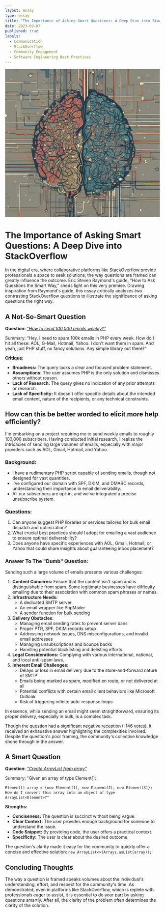```yaml
---
layout: essay
type: essay
title: "The Importance of Asking Smart Questions: A Deep Dive into StackOverflow"
date: 2023-09-07
published: true
labels:
  - Communication
  - StackOverflow
  - Community Engagement
  - Software Engineering Best Practices
---
```



![Question](../img/stackoverflow_dive/stackoverflow.png)

# The Importance of Asking Smart Questions: A Deep Dive into StackOverflow

In the digital era, where collaborative platforms like StackOverflow provide professionals a space to seek solutions, the way questions are framed can greatly influence the outcome. Eric Steven Raymond's guide, "How to Ask Questions the Smart Way," sheds light on this very premise. Drawing inspiration from Raymond's guide, this essay critically analyzes two contrasting StackOverflow questions to illustrate the significance of asking questions the right way.

## A Not-So-Smart Question

**Question:** *["How to send 100,000 emails weekly?"](https://stackoverflow.com/questions/3905734/how-to-send-100-000-emails-weekly)*

Summary: "Hey, I need to spam 100k emails in PHP every week. How do I hit all these:
AOL, G-Mail, Hotmail, Yahoo.
I don't want them in spam. And yeah, just PHP stuff, no fancy solutions. Any simple library out there?"

**Critique:**
- **Broadness:** The query lacks a clear and focused problem statement.
- **Assumptions:** The user assumes PHP is the only solution and dismisses others without reason.
- **Lack of Research:** The query gives no indication of any prior attempts or research.
- **Lack of Specificity:** It doesn't offer specific details about the intended email content, nature of the recipients, or any technical constraints.

## How can this be better worded to elicit more help efficiently?

I'm embarking on a project requiring me to send weekly emails to roughly 100,000 subscribers. Having conducted initial research, I realize the intricacies of sending large volumes of emails, especially with major providers such as AOL, Gmail, Hotmail, and Yahoo.

### Background:
- I have a rudimentary PHP script capable of sending emails, though not designed for vast quantities.
- I've configured our domain with SPF, DKIM, and DMARC records, understanding their importance in email deliverability.
- All our subscribers are opt-in, and we've integrated a precise unsubscribe system.

### Questions:
1. Can anyone suggest PHP libraries or services tailored for bulk email dispatch and optimization?
2. What crucial best practices should I adopt for emailing a vast audience to ensure optimal deliverability?
3. Does anyone have specific experiences with AOL, Gmail, Hotmail, or Yahoo that could share insights about guaranteeing inbox placement?


### Answer To The "Dumb" Question:
Sending such a large volume of emails presents various challenges:

1. **Content Concerns:** Ensure that the content isn't spam and is distinguishable from spam. Some legitimate businesses have difficulty emailing due to their association with common spam phrases or names.
2. **Infrastructure Needs:** 
   - A dedicated SMTP server
   - An email wrapper like PhpMailer
   - A sender function for bulk sending
3. **Delivery Obstacles:**
   - Managing email sending rates to prevent server bans
   - Proper PTR, SPF, DKIM records setup
   - Addressing network issues, DNS misconfigurations, and invalid email addresses
   - Managing unsubscriptions and bounce backs
   - Handling potential blacklisting and delisting efforts
4. **Legal Considerations:** Complying with various international, national, and local anti-spam laws.
5. **Inherent Email Challenges:**
   - Delays or loss in email delivery due to the store-and-forward nature of SMTP
   - Emails being marked as spam, modified en route, or not delivered at all
   - Potential conflicts with certain email client behaviors like Microsoft Outlook
   - Risk of triggering infinite auto-response loops

In essence, while sending an email might seem straightforward, ensuring its proper delivery, especially in bulk, is a complex task.

Though the question had a significant negative reception (-146 votes), it received an exhaustive answer highlighting the complexities involved. Despite the question's poor framing, the community's collective knowledge shone through in the answer.

## A Smart Question

**Question:** *["Create ArrayList from array"](https://stackoverflow.com/questions/157944/create-arraylist-from-array/157950#157950)*

Summary: "Given an array of type Element[]:

    Element[] array = {new Element(1), new Element(2), new Element(3)};
    How do I convert this array into an object of type ArrayList<Element>?"

**Strengths:** 
- **Conciseness:** The question is succinct without being vague.
- **Clear Context:** The user provides enough background for someone to understand the issue.
- **Code Snippet:** By providing code, the user offers a practical context.
- **Specificity:** The user is clear about the desired outcome.

The question's clarity made it easy for the community to quickly offer a concise and effective solution: `new ArrayList<>(Arrays.asList(array));`

## Concluding Thoughts

The way a question is framed speaks volumes about the individual's understanding, effort, and respect for the community's time. As demonstrated, even in platforms like StackOverflow, which is replete with professionals eager to assist, it is essential to do your part by asking questions smartly. After all, the clarity of the problem often determines the clarity of the solution.
